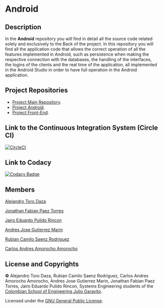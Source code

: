 # Android

## Description

In the **Android** repository you will find in detail all the source code related solely and exclusively to the Back of the project. In this repository you will find all the application code that allows the correct operation of all the features implemented in Android, such as persistence when making the respective connection with the databases, the handling of the interfaces, the logins of the clients and the real time of the application, all implemented in the Android Studio in order to have full operation in the Android application.

## Project Repositories

* [Project Main Repository](https://github.com/2021-2-PROYIETI-EZPZ/Project).
* [Project Android](https://github.com/2021-2-PROYIETI-EZPZ/Android).
* [Project Front-End](https://github.com/2021-2-PROYIETI-EZPZ/Front-End).

## Link to the Continuous Integration System (Circle CI)

[![CircleCI](https://circleci.com/gh/circleci/circleci-docs.svg?style=svg)](https://app.circleci.com/pipelines/github/2021-2-PROYIETI-EZPZ/Android)

## Link to Codacy

[![Codacy Badge](https://app.codacy.com/project/badge/Grade/4730fa995aab41c5901b186d5fb0f1c5)](https://www.codacy.com/gh/2021-2-PROYIETI-EZPZ/Android/dashboard?utm_source=github.com&amp;utm_medium=referral&amp;utm_content=2021-2-PROYIETI-EZPZ/Android&amp;utm_campaign=Badge_Grade)

## Members
[Alejandro Toro Daza](https://github.com/Skullzo)

[Jonathan Fabian Paez Torres](https://github.com/jfpazto)

[Jairo Eduardo Pulido Rincon](https://github.com/Killersys)

[Andres Jose Gutierrez Marin](https://github.com/JoseGutierrezMairn)

[Rubian Camilo Saenz Rodriguez](https://github.com/camilosaenz)

[Carlos Andres Amorocho Amorocho](https://github.com/Carlos96999)

## License and Copyrights
**©** Alejandro Toro Daza, Rubian Camilo Saenz Rodriguez, Carlos Andres Amorocho Amorocho, Andres Jose Gutierrez Marin, Jonathan Fabian Paez Torres, Jairo Eduardo Pulido Rincon, Systems Engineering students of the [Colombian School of Engineering Julio Garavito](https://www.escuelaing.edu.co/es/).
      
Licensed under the [GNU General Public License](https://github.com/2021-2-PROYIETI-EZPZ/Android/blob/main/LICENSE).
